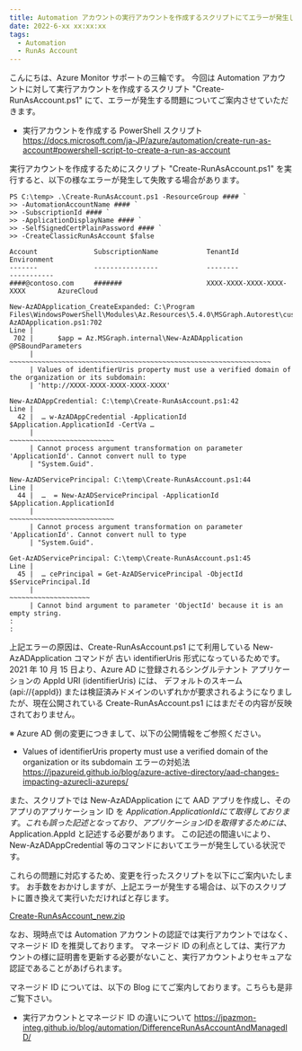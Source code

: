```yaml
---
title: Automation アカウントの実行アカウントを作成するスクリプトにてエラーが発生して失敗する
date: 2022-6-xx xx:xx:xx
tags:
  - Automation
  - RunAs Account
---
```


こんにちは、Azure Monitor サポートの三輪です。
今回は Automation アカウントに対して実行アカウントを作成するスクリプト "Create-RunAsAccount.ps1" にて、エラーが発生する問題についてご案内させていただきます。

- 実行アカウントを作成する PowerShell スクリプト
https://docs.microsoft.com/ja-JP/azure/automation/create-run-as-account#powershell-script-to-create-a-run-as-account


実行アカウントを作成するためにスクリプト "Create-RunAsAccount.ps1" を実行すると、以下の様なエラーが発生して失敗する場合があります。

```
PS C:\temp> .\Create-RunAsAccount.ps1 -ResourceGroup #### `
>> -AutomationAccountName #### `
>> -SubscriptionId #### `
>> -ApplicationDisplayName #### `
>> -SelfSignedCertPlainPassword #### `
>> -CreateClassicRunAsAccount $false

Account              SubscriptionName            TenantId                        Environment
-------              ----------------            --------                        -----------
####@contoso.com     #######                     XXXX-XXXX-XXXX-XXXX-XXXX        AzureCloud

New-AzADApplication_CreateExpanded: C:\Program Files\WindowsPowerShell\Modules\Az.Resources\5.4.0\MSGraph.Autorest\custom\New-AzADApplication.ps1:702
Line |
 702 |      $app = Az.MSGraph.internal\New-AzADApplication @PSBoundParameters
     |      ~~~~~~~~~~~~~~~~~~~~~~~~~~~~~~~~~~~~~~~~~~~~~~~~~~~~~~~~~~~~~~~~~
     | Values of identifierUris property must use a verified domain of the organization or its subdomain:
     | 'http://XXXX-XXXX-XXXX-XXXX-XXXX'

New-AzADAppCredential: C:\temp\Create-RunAsAccount.ps1:42
Line |
  42 |  … w-AzADAppCredential -ApplicationId $Application.ApplicationId -CertVa …
     |                                       ~~~~~~~~~~~~~~~~~~~~~~~~~~
     | Cannot process argument transformation on parameter 'ApplicationId'. Cannot convert null to type
     | "System.Guid".

New-AzADServicePrincipal: C:\temp\Create-RunAsAccount.ps1:44
Line |
  44 |  …  = New-AzADServicePrincipal -ApplicationId $Application.ApplicationId
     |                                               ~~~~~~~~~~~~~~~~~~~~~~~~~~
     | Cannot process argument transformation on parameter 'ApplicationId'. Cannot convert null to type
     | "System.Guid".

Get-AzADServicePrincipal: C:\temp\Create-RunAsAccount.ps1:45
Line |
  45 |  … cePrincipal = Get-AzADServicePrincipal -ObjectId $ServicePrincipal.Id
     |                                                     ~~~~~~~~~~~~~~~~~~~~
     | Cannot bind argument to parameter 'ObjectId' because it is an empty string.
:
:
```


上記エラーの原因は、Create-RunAsAccount.ps1 にて利用している New-AzADApplication コマンドが 古い identifierUris 形式になっているためです。
2021 年 10 月 15 日より、Azure AD に登録されるシングルテナント アプリケーションの AppId URI (identifierUris) には、
デフォルトのスキーム (api://{appId}) または検証済みドメインのいずれかが要求されるようになりましたが、現在公開されている Create-RunAsAccount.ps1 にはまだその内容が反映されておりません。

※ Azure AD 側の変更につきまして、以下の公開情報をご参照ください。
- Values of identifierUris property must use a verified domain of the organization or its subdomain エラーの対処法
https://jpazureid.github.io/blog/azure-active-directory/aad-changes-impacting-azurecli-azureps/


また、スクリプトでは New-AzADApplication にて AAD アプリを作成し、そのアプリのアプリケーション ID を $Application.ApplicationId にて取得しております。
これも誤った記述となっており、アプリケーション ID を取得するためには、$Application.AppId と記述する必要があります。
この記述の間違いにより、New-AzADAppCredential 等のコマンドにおいてエラーが発生している状況です。

これらの問題に対応するため、変更を行ったスクリプトを以下にご案内いたします。
お手数をおかけしますが、上記エラーが発生する場合は、以下のスクリプトに置き換えて実行いただければと存じます。

[Create-RunAsAccount_new.zip](./Create-RunAsAccount_new.zip)

なお、現時点では Automation アカウントの認証では実行アカウントではなく、マネージド ID を推奨しております。
マネージド ID の利点としては、実行アカウントの様に証明書を更新する必要がないこと、実行アカウントよりセキュアな認証であることがあげられます。

マネージド ID については、以下の Blog にてご案内しております。こちらも是非ご覧下さい。

- 実行アカウントとマネージド ID の違いについて
https://jpazmon-integ.github.io/blog/automation/DifferenceRunAsAccountAndManagedID/

